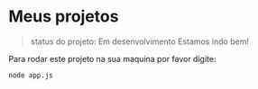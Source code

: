 # Meus projetos

> status do projeto: Em desenvolvimento
> Estamos indo bem!

Para rodar este projeto na sua maquina por favor digite:

```
node app.js
```
